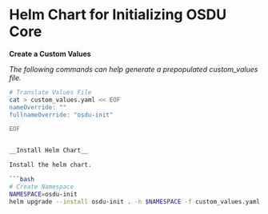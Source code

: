 # Helm Chart for Initializing OSDU Core

__Create a Custom Values__

_The following commands can help generate a prepopulated custom_values file._
```bash
# Translate Values File
cat > custom_values.yaml << EOF
nameOverride: ""
fullnameOverride: "osdu-init"

EOF


__Install Helm Chart__

Install the helm chart.

```bash
# Create Namespace
NAMESPACE=osdu-init
helm upgrade --install osdu-init . -n $NAMESPACE -f custom_values.yaml
```
